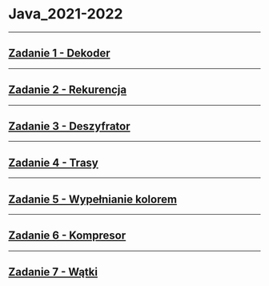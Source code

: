 # Java_2021-2022

---

## [Zadanie 1 - Dekoder](Zadanie%2001/)

---

## [Zadanie 2 - Rekurencja](Zadanie%2002/)

---

## [Zadanie 3 - Deszyfrator](Zadanie%2003/)

---

## [Zadanie 4 - Trasy](Zadanie%2004/)

---

## [Zadanie 5 - Wypełnianie kolorem](Zadanie%2005/)

---

## [Zadanie 6 - Kompresor](Zadanie%2006/)

---

## [Zadanie 7 - Wątki](Zadanie%2007/)
